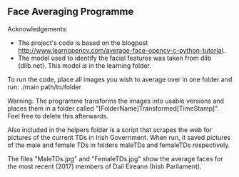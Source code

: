 Face Averaging Programme
------------------------

Acknowledgements:
* The project's code is based on the blogpost http://www.learnopencv.com/average-face-opencv-c-python-tutorial.
* The model used to identify the facial features was taken from dlib (dlib.net). This model is in the learning folder.

To run the code, place all images you wish to average over in one folder and run:
   ./main path/to/folder

Warning: The programme transforms the images into usable versions and places them in a folder called "[FolderName]Transformed[TimeStamp]". Feel free to delete this afterwards.

Also included in the helpers folder is a script that scrapes the web for pictures of the current TDs in Irish Government. When run, it saved pictures of the male and female TDs in folders maleTDs and femaleTDs respectively. 

The files "MaleTDs.jpg" and "FemaleTDs.jpg" show the average faces for the most recent (2017) members of Dail Eireann (Irish Parliament).

